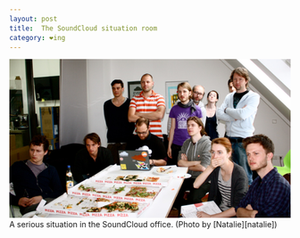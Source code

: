 ```yaml
---
layout: post
title:  The SoundCloud situation room
category: ❤ing
---
```

<img class='shadow' src='/img/soundcloud-situation-room.png' alt='The SoundCloud situation room' />
A serious situation in the SoundCloud office. (Photo by [Natalie][natalie])

[natalie]: http://culturecowboy.tumblr.com/